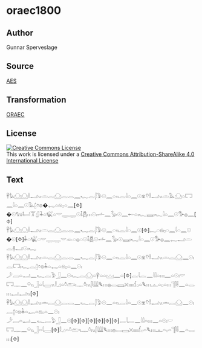 # oraec1800

## Author

Gunnar Sperveslage

## Source

[AES](https://github.com/simondschweitzer/aes)

## Transformation

[ORAEC](https://oraec.github.io/)

## License

<a rel="license" href="http://creativecommons.org/licenses/by-sa/4.0/"><img alt="Creative Commons License" style="border-width:0" src="https://i.creativecommons.org/l/by-sa/4.0/88x31.png" /></a><br />This work is licensed under a <a rel="license" href="http://creativecommons.org/licenses/by-sa/4.0/">Creative Commons Attribution-ShareAlike 4.0 International License</a>

## Text

𓋹𓅊𓈌𓈌𓎛𓂝𓏭𓏛𓐛𓈌𓐛𓂋𓈖𓆑𓐛𓆄𓅱𓇳𓈖𓏏𓏭𓐛𓇋𓏏𓈖𓇳𓁷𓄣𓎛𓂝𓏭𓏛𓅓𓈌𓏏𓉐𓈖𓇋𓏏𓈖𓇳𓅓𓉺𓏌𓊖�𓉻𓏏𓁶𓊪𓏏𓈖[⯑]<br>
�𓇳𓃒𓂡𓀠𓋛𓇓𓏏𓆤𓏏𓎟𓇾𓇾𓇳𓄤𓆣𓏥𓇳𓏤𓌡𓈖𓅭𓇳𓈖𓄡𓏏𓏤𓆑𓈘𓏤𓆑𓇋𓏏𓈖𓇳𓅜𓐍𓈖[⯑]<br>
𓋹𓅊𓈌𓈌𓎛𓂝𓏭𓏛𓐛𓈌𓐛𓂋𓈖𓆑𓐛𓆄𓅱𓇳𓈖𓏏𓏭𓐛𓇋𓏏𓈖𓇳[⯑]𓉻𓏏𓁶𓊪𓏏𓈖𓇋𓏏𓈖𓇳<br>
�𓇳[⯑]𓇓𓏏𓆤𓏏𓎟𓇾𓇾𓎟𓁹𓏏𓐍𓏏𓇳𓄤𓆣𓇳𓌡𓈖𓅭𓇳𓈘𓏤𓆑𓇋𓏏𓈖𓇳𓅜𓐍𓈖𓉻𓂝𓏛𓐛𓊢𓂝𓇳𓏤𓆑<br>
𓋹𓅊𓈌𓈌𓎛𓂝𓏭𓏛𓐛𓈌𓐛𓂋𓈖𓆑𓐛𓆄𓅱𓇳𓈖𓏏𓏭𓐛𓇋𓏏𓈖𓇳𓁷𓄣𓎛𓂝𓏭𓏛𓐛𓈌𓈖𓇳𓏤𓐛𓉐𓏤𓆑𓐛𓉺𓏌𓊖𓇓𓏏𓉻𓏏𓁶𓊪𓏏𓈖𓇳𓏤<br>
𓌳𓐙𓏏𓂝𓈖𓆑𓐛𓅱𓃀𓈖𓇳𓆑𓐛𓈌𓏏𓋁𓏏𓏏𓈉𓈖𓏏[⯑]𓐛𓇋𓐛𓈖𓇋𓇋𓏏𓏥𓈖𓏏𓇳𓏤𓎟<br>
𓉐𓊃𓈖𓏖𓏭𓃀𓏏𓇋𓈀𓏭𓎛𓈎𓏏𓏊𓂧𓏤𓊃𓏊𓏤𓏭𓋴𓇏𓆰𓏥𓐍𓂋𓈙𓏴𓏤𓏤𓏤𓏤𓏤𓆴𓊪𓏏𓆰𓏥𓊵𓏏𓊪𓏏𓏥𓊹𓋴𓌢𓈖𓏏𓂋𓏥𓂝𓂝𓏭[⯑]<br>
𓋹𓅊𓈌𓈌𓎛𓂝𓏭𓏛𓐛𓈌𓐛𓂋𓈖𓆑𓐛𓆄𓅱𓇳𓈖𓏏𓏭𓐛𓇋𓏏𓈖𓇳𓁷𓄣𓎛𓂝𓏭𓏛𓐛𓈌𓈖𓇳𓏤𓐛𓉺𓏌𓊖𓇓𓏏𓉻𓏏𓁶𓊪𓏏𓈖𓇳𓏤<br>
𓌳𓐙𓏏𓂝𓈖𓆑𓐛𓅱𓃀𓈖𓇳[⯑][⯑][⯑][⯑][⯑][⯑]𓐛𓇋𓐛𓈖𓇋𓇋𓏏𓏥𓈖𓏏𓇳𓏤𓎟<br>
𓉐𓊃𓈖𓏖𓏭𓃀𓏏𓇋𓈀[⯑]𓎛𓈎𓏏𓏊𓂧𓏤𓊃𓏊𓏤𓏭𓋴𓇏𓆰𓏥𓐍𓂋𓈙𓏴𓏤𓏤𓏤𓏤𓏤𓆴𓊪𓏏𓆰𓏥𓊵𓏏𓊪𓏏𓊹𓋴𓌢𓈖𓏏𓂋𓏥[⯑]<br>

